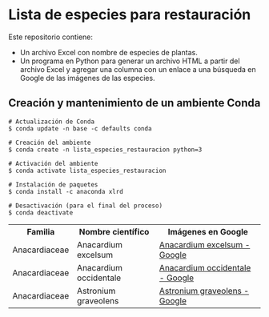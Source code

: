 # Lista de especies para restauración

Este repositorio contiene:
- Un archivo Excel con nombre de especies de plantas.
- Un programa en Python para generar un archivo HTML a partir del archivo Excel y agregar una columna con un enlace a una búsqueda en Google de las imágenes de las especies.

## Creación y mantenimiento de un ambiente Conda
```shell
# Actualización de Conda
$ conda update -n base -c defaults conda

# Creación del ambiente
$ conda create -n lista_especies_restauracion python=3

# Activación del ambiente
$ conda activate lista_especies_restauracion

# Instalación de paquetes
$ conda install -c anaconda xlrd

# Desactivación (para el final del proceso)
$ conda deactivate
```


<table>
  <tr><th>Familia</th><th>Nombre científico</th><th>Imágenes en Google</th></tr>
  <tr><td>Anacardiaceae</td><td>Anacardium excelsum</td><td> <a href="https://www.google.com/search?tbm=isch&q=Anacardium+excelsum">Anacardium excelsum - Google</a></td></tr>
  <tr><td>Anacardiaceae</td><td>Anacardium occidentale</td><td> <a href="https://www.google.com/search?tbm=isch&q=Anacardium+occidentale">Anacardium occidentale - Google</a></td></tr>
    <tr><td>Anacardiaceae</td><td>Astronium graveolens</td><td> <a href="https://www.google.com/search?tbm=isch&q=Astronium graveolens">Astronium graveolens - Google</a></td></tr>
</table>
